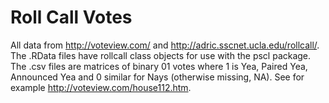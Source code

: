 Roll Call Votes
=======

All data from http://voteview.com/ and http://adric.sscnet.ucla.edu/rollcall/.  The .RData files have rollcall class objects for use with the pscl package.  The .csv files are matrices of binary 01 votes where 1 is Yea, Paired Yea, Announced Yea and 0 similar for Nays (otherwise missing, NA).  See for example http://voteview.com/house112.htm.
